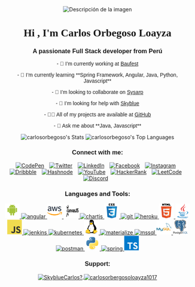 <div align="center">
  <img
    width="40%"
    src="https://github.com/carlosorbegoso/carlosorbegoso/assets/50343977/e218ae15-2a07-41ad-b2ee-a0a8f374c3f9"
    alt="Descripción de la imagen"
    style="transition: opacity 0.5s ease-in-out"
  />
</div>

<h1
  align="center"
  style="
    font-family: 'Dancing Script', cursive; /* Replace with your desired font */
    font-weight: bold;
    animation: fadeInOut 2s ease-in-out infinite;
  "
>
  Hi , I'm Carlos Orbegoso Loayza
</h1>


<h3
  align="center"
  style="
    font-family: 'Arial', sans-serif;
    animation: fadeInOut 2s ease-in-out infinite;
  "
>
  A passionate Full Stack developer from Perú
</h3>

<div
  align="center"
  style="
    font-family: 'Arial', sans-serif;
    animation: fadeInOut 2s ease-in-out infinite;
  "
>
  <p>
    - 🔭 I’m currently working at <a href="https://baufest.com/">Baufest</a>
  </p>
  <p>
    - 🌱 I’m currently learning **Spring Framework, Angular, Java, Python,
    Javascript**
  </p>
  <p>
    - 👯 I’m looking to collaborate on <a href="https://sysarp.com/">Sysarp</a>
  </p>
  <p>
    - 🤝 I’m looking for help with
    <a href="https://siskyblue.herokuapp.com">Skyblue</a>
  </p>
  <p>
    - 👨‍💻 All of my projects are available at
    <a href="https://github.com/carlosorbegoso">GitHub</a>
  </p>
  <p>- 💬 Ask me about **Java, Javascript**</p>
</div>

<div align="center">
  <img
    style="vertical-align: top; width: 300px"
    src="https://github-readme-stats.vercel.app/api?username=carlosorbegoso&show=reviews,discussions_started,discussions_answered,prs_merged,prs_merged_percentage"
    alt="carlosorbegoso's Stats"
  />
  <span style="width: 20px"></span>
  <img
    style="vertical-align: top; width: 310px"
    src="https://github-readme-stats.vercel.app/api/top-langs/?username=carlosorbegoso&langs_count=3"
    alt="carlosorbegoso's Top Languages"
  />
</div>

<div align="center" style="margin-top: 20px;">
  <h3 align="center" style="font-family: 'Arial Black', sans-serif">
    Connect with me:
  </h3>
  <p align="center" >
    <a href="https://codepen.io/sysskyblue" target="_blank"
      ><img
        src="https://raw.githubusercontent.com/rahuldkjain/github-profile-readme-generator/master/src/images/icons/Social/codepen.svg"
        alt="CodePen"
        height="30"
        width="30"
        style="animation: fadeInOut 1s ease-in-out infinite; margin-right: 10px"
    /></a>
    <a href="https://twitter.com/orbergoso" target="_blank"
      ><img
        src="https://raw.githubusercontent.com/rahuldkjain/github-profile-readme-generator/master/src/images/icons/Social/twitter.svg"
        alt="Twitter"
        height="30"
        width="30"
        style="animation: fadeInOut 1s ease-in-out infinite;  margin-right: 10px"
    /></a>
    <a href="https://linkedin.com/in/carlos-orbergoso-loayza" target="_blank"
      ><img
        src="https://raw.githubusercontent.com/rahuldkjain/github-profile-readme-generator/master/src/images/icons/Social/linked-in-alt.svg"
        alt="LinkedIn"
        height="30"
        width="30"
        style="animation: fadeInOut 1s ease-in-out infinite; margin-right: 10px"
    /></a>
    <a href="https://fb.com/carlosorbegosol" target="_blank"
      ><img
        src="https://raw.githubusercontent.com/rahuldkjain/github-profile-readme-generator/master/src/images/icons/Social/facebook.svg"
        alt="Facebook"
        height="30"
        width="30"
        style="animation: fadeInOut 1s ease-in-out infinite; margin-right: 10px"
    /></a>
    <a href="https://instagram.com/carlos.tech_" target="_blank"
      ><img
        src="https://raw.githubusercontent.com/rahuldkjain/github-profile-readme-generator/master/src/images/icons/Social/instagram.svg"
        alt="Instagram"
        height="30"
        width="30"
        style="animation: fadeInOut 1s ease-in-out infinite; margin-right: 10px"
    /></a>
    <a href="https://dribbble.com/skyblue_carlos" target="_blank"
      ><img
        src="https://raw.githubusercontent.com/rahuldkjain/github-profile-readme-generator/master/src/images/icons/Social/dribbble.svg"
        alt="Dribbble"
        height="30"
        width="30"
        style="animation: fadeInOut 1s ease-in-out infinite; margin-right: 10px"
    /></a>
    <a href="https://hashnode.com/skybluecarlos" target="_blank"
      ><img
        src="https://raw.githubusercontent.com/rahuldkjain/github-profile-readme-generator/master/src/images/icons/Social/hashnode.svg"
        alt="Hashnode"
        height="30"
        width="30"
        style="animation: fadeInOut 1s ease-in-out infinite; margin-right: 10px"
    /></a>
    <a href="https://www.youtube.com/c/carlos tech" target="_blank"
      ><img
        src="https://raw.githubusercontent.com/rahuldkjain/github-profile-readme-generator/master/src/images/icons/Social/youtube.svg"
        alt="YouTube"
        height="30"
        width="30"
        style="animation: fadeInOut 1s ease-in-out infinite; margin-right: 10px"
    /></a>
    <a href="https://www.hackerrank.com/i201910263" target="_blank"
      ><img
        src="https://raw.githubusercontent.com/rahuldkjain/github-profile-readme-generator/master/src/images/icons/Social/hackerrank.svg"
        alt="HackerRank"
        height="30"
        width="30"
        style="animation: fadeInOut 1s ease-in-out infinite; margin-right: 10px"
    /></a>
    <a href="https://www.leetcode.com/carlosorbegoso" target="_blank"
      ><img
        src="https://raw.githubusercontent.com/rahuldkjain/github-profile-readme-generator/master/src/images/icons/Social/leet-code.svg"
        alt="LeetCode"
        height="30"
        width="30"
        style="animation: fadeInOut 1s ease-in-out infinite; margin-right: 10px"
    /></a>
    <a href="https://discord.gg/carlos_orbegoso#2497" target="_blank"
      ><img
        src="https://raw.githubusercontent.com/rahuldkjain/github-profile-readme-generator/master/src/images/icons/Social/discord.svg"
        alt="Discord"
        height="30"
        width="30"
        style="animation: fadeInOut 1s ease-in-out infinite; margin-right: 10px"
    /></a>
  </p>
</div>

<div align="center" style="margin-top: 20px">
  <h3 align="center">Languages and Tools:</h3>
  <p align="center">
    <a href="https://developer.android.com" target="_blank" rel="noreferrer">
      <img
        src="https://raw.githubusercontent.com/devicons/devicon/master/icons/android/android-original-wordmark.svg"
        alt="android"
        width="40"
        height="40"
      />
    </a>
    <a href="https://angular.io" target="_blank" rel="noreferrer">
      <img
        src="https://angular.io/assets/images/logos/angular/angular.svg"
        alt="angular"
        width="40"
        height="40"
      />
    </a>
    <a href="https://aws.amazon.com" target="_blank" rel="noreferrer">
      <img
        src="https://raw.githubusercontent.com/devicons/devicon/master/icons/amazonwebservices/amazonwebservices-original-wordmark.svg"
        alt="aws"
        width="40"
        height="40"
      />
    </a>
    <a href="https://canvasjs.com" target="_blank" rel="noreferrer">
      <img
        src="https://raw.githubusercontent.com/Hardik0307/Hardik0307/master/assets/canvasjs-charts.svg"
        alt="canvasjs"
        width="40"
        height="40"
      />
    </a>
    <a href="https://www.chartjs.org" target="_blank" rel="noreferrer">
      <img
        src="https://www.chartjs.org/media/logo-title.svg"
        alt="chartjs"
        width="40"
        height="40"
      />
    </a>
    <a href="https://www.w3schools.com/css/" target="_blank" rel="noreferrer">
      <img
        src="https://raw.githubusercontent.com/devicons/devicon/master/icons/css3/css3-original-wordmark.svg"
        alt="css3"
        width="40"
        height="40"
      />
    </a>
    <a href="https://git-scm.com/" target="_blank" rel="noreferrer">
      <img
        src="https://www.vectorlogo.zone/logos/git-scm/git-scm-icon.svg"
        alt="git"
        width="40"
        height="40"
      />
    </a>
    <a href="https://heroku.com" target="_blank" rel="noreferrer">
      <img
        src="https://www.vectorlogo.zone/logos/heroku/heroku-icon.svg"
        alt="heroku"
        width="40"
        height="40"
      />
    </a>
    <a href="https://www.w3.org/html/" target="_blank" rel="noreferrer">
      <img
        src="https://raw.githubusercontent.com/devicons/devicon/master/icons/html5/html5-original-wordmark.svg"
        alt="html5"
        width="40"
        height="40"
      />
    </a>
    <a href="https://www.java.com" target="_blank" rel="noreferrer">
      <img
        src="https://raw.githubusercontent.com/devicons/devicon/master/icons/java/java-original.svg"
        alt="java"
        width="40"
        height="40"
      />
    </a>
    <a
      href="https://developer.mozilla.org/en-US/docs/Web/JavaScript"
      target="_blank"
      rel="noreferrer"
    >
      <img
        src="https://raw.githubusercontent.com/devicons/devicon/master/icons/javascript/javascript-original.svg"
        alt="javascript"
        width="40"
        height="40"
      />
    </a>
    <a href="https://www.jenkins.io" target="_blank" rel="noreferrer">
      <img
        src="https://www.vectorlogo.zone/logos/jenkins/jenkins-icon.svg"
        alt="jenkins"
        width="40"
        height="40"
      />
    </a>
    <a href="https://kubernetes.io" target="_blank" rel="noreferrer">
      <img
        src="https://www.vectorlogo.zone/logos/kubernetes/kubernetes-icon.svg"
        alt="kubernetes"
        width="40"
        height="40"
      />
    </a>
    <a href="https://www.linux.org/" target="_blank" rel="noreferrer">
      <img
        src="https://raw.githubusercontent.com/devicons/devicon/master/icons/linux/linux-original.svg"
        alt="linux"
        width="40"
        height="40"
      />
    </a>
    <a href="https://materializecss.com/" target="_blank" rel="noreferrer">
      <img
        src="https://raw.githubusercontent.com/prplx/svg-logos/5585531d45d294869c4eaab4d7cf2e9c167710a9/svg/materialize.svg"
        alt="materialize"
        width="40"
        height="40"
      />
    </a>
    <a
      href="https://www.microsoft.com/en-us/sql-server"
      target="_blank"
      rel="noreferrer"
    >
      <img
        src="https://www.svgrepo.com/show/303229/microsoft-sql-server-logo.svg"
        alt="mssql"
        width="40"
        height="40"
      />
    </a>
    <a href="https://www.mysql.com/" target="_blank" rel="noreferrer">
      <img
        src="https://raw.githubusercontent.com/devicons/devicon/master/icons/mysql/mysql-original-wordmark.svg"
        alt="mysql"
        width="40"
        height="40"
      />
    </a>
    <a href="https://www.postgresql.org" target="_blank" rel="noreferrer">
      <img
        src="https://raw.githubusercontent.com/devicons/devicon/master/icons/postgresql/postgresql-original-wordmark.svg"
        alt="postgresql"
        width="40"
        height="40"
      />
    </a>
    <a href="https://postman.com" target="_blank" rel="noreferrer">
      <img
        src="https://www.vectorlogo.zone/logos/getpostman/getpostman-icon.svg"
        alt="postman"
        width="40"
        height="40"
      />
    </a>
    <a href="https://www.python.org" target="_blank" rel="noreferrer">
      <img
        src="https://raw.githubusercontent.com/devicons/devicon/master/icons/python/python-original.svg"
        alt="python"
        width="40"
        height="40"
      />
    </a>
    <a href="https://spring.io/" target="_blank" rel="noreferrer">
      <img
        src="https://www.vectorlogo.zone/logos/springio/springio-icon.svg"
        alt="spring"
        width="40"
        height="40"
      />
    </a>
    <a href="https://www.typescriptlang.org/" target="_blank" rel="noreferrer">
      <img
        src="https://raw.githubusercontent.com/devicons/devicon/master/icons/typescript/typescript-original.svg"
        alt="typescript"
        width="40"
        height="40"
      />
    </a>
  </p>
</div>


<div align="center" style="margin-top: 20px">
  <h3 align="center" style="font-family: 'Arial Black', sans-serif">
    Support:
  </h3>
  <p align="center">
    <a
      href="https://www.buymeacoffee.com/SkyblueCarlos?"
      style="animation: fadeInOut 2s ease-in-out infinite"
    >
      <img
        align="center"
        src="https://cdn.buymeacoffee.com/buttons/v2/default-yellow.png"
        height="50"
        width="210"
        alt="SkyblueCarlos?"
      />
    </a>
    <a
      href="https://ko-fi.com/carlosorbergosoloayza1017"
      style="animation: fadeInOut 2s ease-in-out infinite"
    >
      <img
        align="center"
        src="https://cdn.ko-fi.com/cdn/kofi3.png?v=3"
        height="50"
        width="210"
        alt="carlosorbergosoloayza1017"
      />
    </a>
  </p>
</div>

